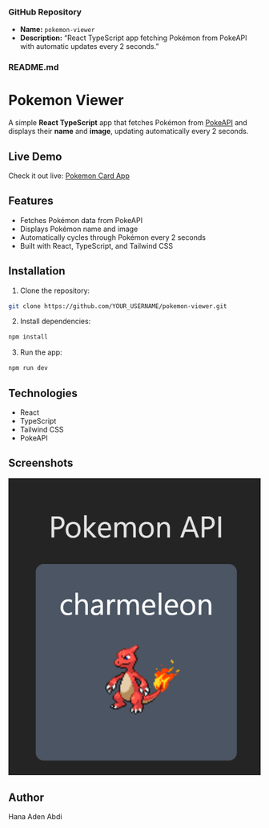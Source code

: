 
### **GitHub Repository**

* **Name:** `pokemon-viewer`
* **Description:** “React TypeScript app fetching Pokémon from PokeAPI with automatic updates every 2 seconds.”



### **README.md**


# Pokemon Viewer

A simple **React TypeScript** app that fetches Pokémon from [PokeAPI](https://pokeapi.co/) and displays their **name** and **image**, updating automatically every 2 seconds.

## Live Demo
Check it out live: [Pokemon Card App](https://pokemon-card-app-one.vercel.app/)

## Features
- Fetches Pokémon data from PokeAPI
- Displays Pokémon name and image
- Automatically cycles through Pokémon every 2 seconds
- Built with React, TypeScript, and Tailwind CSS

## Installation
1. Clone the repository:
```bash
git clone https://github.com/YOUR_USERNAME/pokemon-viewer.git
````

2. Install dependencies:

```bash
npm install
```

3. Run the app:

```bash
npm run dev
```

## Technologies

* React
* TypeScript
* Tailwind CSS
* PokeAPI

## Screenshots

![Pokemon Viewer Screenshot](src/assets/image.png)


## Author

Hana Aden Abdi




